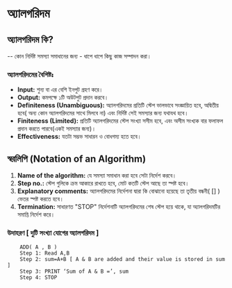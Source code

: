 ﻿
# অ্যালগরিদম  

## অ্যালগরিদম কি? 

-- কোন নির্দিষ্ট সমস্যা সমাধানের জন্য -  ধাপে ধাপে কিছু কাজ সম্পাদন করা। 
  ### অ্যালগরিদমের বৈশিষ্টঃ 
  -   **Input:**  শুন্য বা এর বেশি ইনপুট গ্রহণ করে।
-   **Output:**  কমপক্ষে ১টি অউটপুট প্রদান করবে।
-   **Definiteness (Unambiguous):** অ্যালগরিদমের প্রতিটি স্টেপ  ভালভাবে সংজ্ঞায়িত হবে, অদ্বিতীয় হবে( অন্য কোন অ্যালগরিদমের  সাথে মিলবে না) এবং নির্দিষ্ট সেই সমস্যার জন্য যথাযথ হবে। 
-   **Finiteness (Limited):** প্রতিটি অ্যালগরিদমের স্টেপ সংখ্যা সসীম হবে, এবং অসীম সংখ্যক বার ফলাফল প্রদান করতে পারবে(একই সমস্যার জন্য)।  
-   **Effectiveness:** যতটা সম্ভভ সাধারন ও বোধগম্য হতে হবে। 

## স্বরলিপি (Notation of an Algorithm)
1.  **Name of the algorithm:** যে সমস্যা সমাধান করা হবে সেটা নির্দেশ করবে।
2.  **Step no.:**  স্টেপ গুলিকে ক্রম আকারে রাখতে হবে, মোট কতটি স্টেপ আছে তা স্পষ্ট হবে। 
3.  **Explanatory comments:** অ্যালগরিদমের নির্দেশনা দ্বারা কি বোঝানো হয়েছে তা তৃতীয় বন্ধনী( [] ) ভেতর স্পষ্ট করতে হবে।  
4.  **Termination:** সাধারণত "STOP" নির্দেশনাটি অ্যালগরিদমের শেষ স্টেপ হয়ে থাকে, যা  অ্যালগরিদমটির সমাপ্তি নির্দেশ করে।

### উদাহরণ [ দুটি সংখ্যা যোগের অ্যালগরিদম ]  
```
    ADD( A , B )
    Step 1: Read A,B
    Step 2: sum=A+B [ A & B are added and their value is stored in sum ]
    Step 3: PRINT ‘Sum of A & B =’, sum
    Step 4: STOP
   ```
   


